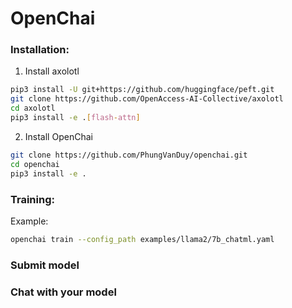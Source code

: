 # OpenChai

### Installation:
1. Install axolotl
```bash
pip3 install -U git+https://github.com/huggingface/peft.git
git clone https://github.com/OpenAccess-AI-Collective/axolotl
cd axolotl
pip3 install -e .[flash-attn]
```
2. Install OpenChai
```bash
git clone https://github.com/PhungVanDuy/openchai.git
cd openchai
pip3 install -e .
```

### Training:
Example:

```bash
openchai train --config_path examples/llama2/7b_chatml.yaml
```

### Submit model

### Chat with your model
